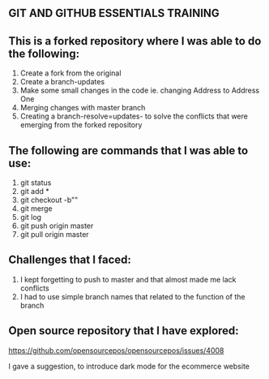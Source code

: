 ## GIT AND GITHUB ESSENTIALS TRAINING

## This is a forked repository where I was able to do the following:
 1. Create a fork from the original
 2. Create a branch-updates
 3. Make some small changes in the code ie. changing Address to Address One
 4. Merging changes with master branch
 5. Creating a branch-resolve=updates- to solve the conflicts that were emerging from the forked repository


## The following are commands that I was able to use:
1. git status
2. git add *
3. git checkout -b""
4. git merge
5. git log
6. git push origin master
7. git pull origin master
   
## Challenges that I faced:
1. I kept forgetting to push to master and that almost made me lack conflicts
2. I had to use simple branch names that related to the function of the branch


## Open source repository that I have explored:
https://github.com/opensourcepos/opensourcepos/issues/4008

I gave a suggestion, to introduce dark mode for the ecommerce website

